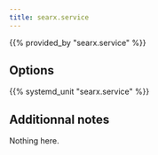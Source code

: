 ```yaml
---
title: searx.service
---
```


{{% provided_by "searx.service" %}}

## Options

{{% systemd_unit "searx.service" %}}

## Additionnal notes

Nothing here.